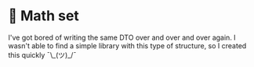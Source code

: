 # 🧮 Math set

I've got bored of writing the same DTO over and over and over again. I wasn't able to find a simple library with this 
type of structure, so I created this quickly ¯\\\_(ツ)\_/¯ 
